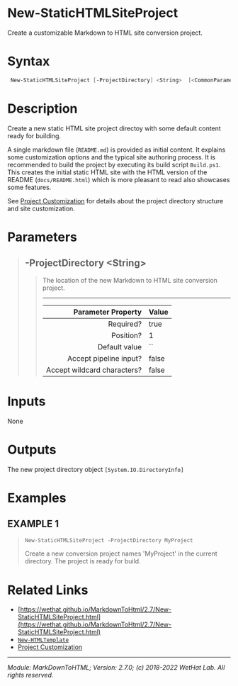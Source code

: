 ﻿# New-StaticHTMLSiteProject

Create a customizable Markdown to HTML site conversion project.

# Syntax
```PowerShell
 New-StaticHTMLSiteProject [-ProjectDirectory] <String>  [<CommonParameters>] 
```


# Description


Create a new static HTML site project directoy with some default content
ready for building.

A single markdown file (`README.md`) is provided as initial content. It explains
some customization options and the typical site authoring process.
It is recommended to build the project by executing its build script
`Build.ps1`. This creates the initial static HTML site with the HTML version of
the README (`docs/README.html`) which is more pleasant to read also showcases
some features.

See [Project Customization](about_MarkdownToHTML.md#static-site-project-customization)
for details about the project directory structure and site customization.





# Parameters

<blockquote>



## -ProjectDirectory \<String\>

<blockquote>

The location of the new Markdown to HTML site conversion project.

---

Parameter Property         | Value
--------------------------:|:----------
Required?                  | true
Position?                  | 1
Default value              | ``
Accept pipeline input?     | false
Accept wildcard characters?| false

</blockquote>


</blockquote>


# Inputs
None


# Outputs
The new project directory object `[System.IO.DirectoryInfo]`

# Examples


## EXAMPLE 1

> ~~~ PowerShell
> New-StaticHTMLSiteProject -ProjectDirectory MyProject
> ~~~
>
> 
> Create a new conversion project names 'MyProject' in the current directory. The
> project is ready for build.
> 
> 
> 
> 
> 
> 
> 
> 
> 
> 
> 
> 


# Related Links

* [https://wethat.github.io/MarkdownToHtml/2.7/New-StaticHTMLSiteProject.html](https://wethat.github.io/MarkdownToHtml/2.7/New-StaticHTMLSiteProject.html) 
* [`New-HTMLTemplate`](New-HTMLTemplate.md) 
* [Project Customization](about_MarkdownToHTML.md#static-site-project-customization)

---

<cite>Module: MarkDownToHTML; Version: 2.7.0; (c) 2018-2022 WetHat Lab. All rights reserved.</cite>
